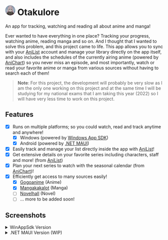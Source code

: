 # <img src=".github/icon.png" width="32"/> Otakulore

An app for tracking, watching and reading all about anime and manga!

Ever wanted to have everything in one place? Tracking your progress, watching anime, reading manga and so on. And I thought that I wanted to solve this problem, and this project came to life. This app allows you to sync with your [AniList](https://anilist.co) account and manage your library directly on the app itself, and also includes the schedules of the currently airing anime (powered by [AniChart](https://anichart.net)) so you never miss an episode, and most importantly, watch or read your favorite anime or manga from various sources without having to search each of them!

> **Note**: For this project, the development will probably be very slow as I am the only one working on this project and at the same time I will be studying for my national exams that I am taking this year (2022) so I will have very less time to work on this project.

## Features

* [X] Runs on multiple platforms; so you could watch, read and track anytime and anywhere!
  * [X] Windows (powered by [Windows App SDK](https://github.com/microsoft/WindowsAppSDK))
  * [X] Android (powered by [.NET MAUI](https://docs.microsoft.com/dotnet/maui/what-is-maui))
* [X] Easily track and manage your list directly inside the app with [AniList](https://anilist.co)!
* [X] Get extensive details on your favorite series including characters, staff and more! (from [AniList](https://anilist.co))
* [X] Plan your next series to watch with the seasonal calendar (from [AniChart](https://anichart.net))!
* [X] Efficiently get access to many sources easily!
  * [X] [Gogoanime](https://gogoanime.film) (Anime)
  * [X] [Mangakakalot](https://mangakakalot.com) (Manga)
  * [ ] [Novelhall](https://novelhall.com) (Novel)
  * [ ] ... more to be added soon!

## Screenshots

<details>
  <summary>WinAppSdk Version</summary>
  ![](.github/images/0.png)
  ![](.github/images/1.png)
  ![](.github/images/2.png)
  ![](.github/images/3.png)
  ![](.github/images/4.png)
  ![](.github/images/5.png)
  ![](.github/images/6.png)
  ![](.github/images/7.png)
</details>

<details>
  <summary>.NET MAUI Version (WIP)</summary>
  ![](.github/images/maui-0.jpg)
  ![](.github/images/maui-1.jpg)
  ![](.github/images/maui-2.jpg)
  ![](.github/images/maui-3.jpg)
</details>